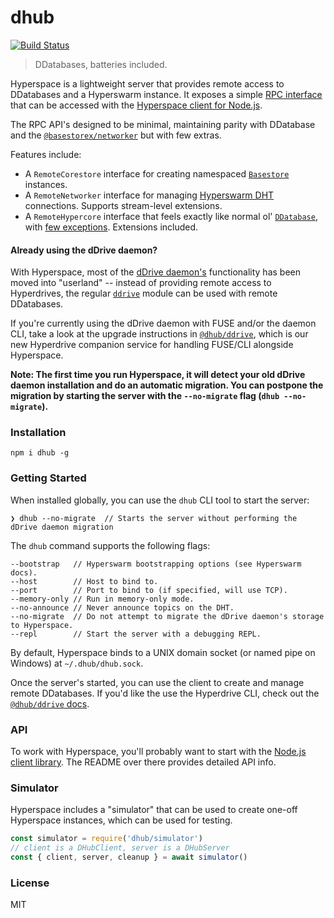 # dhub
[![Build Status](https://travis-ci.com/andrewosh/dhub.svg?token=WgJmQm3Kc6qzq1pzYrkx&branch=master)](https://travis-ci.com/andrewosh/dhub)

> DDatabases, batteries included.

Hyperspace is a lightweight server that provides remote access to DDatabases and a Hyperswarm instance. It exposes a simple [RPC interface](https://github.com/dhub-org/rpc) that can be accessed with the [Hyperspace client for Node.js](https://github.com/dhub-org/client).

The RPC API's designed to be minimal, maintaining parity with DDatabase and the [`@basestorex/networker`](https://github.com/andrewosh/basestore-networker) but with few extras.

Features include:
* A `RemoteCorestore` interface for creating namespaced [`Basestore`](https://github.com/andrewosh/basestore) instances. 
* A `RemoteNetworker` interface for managing [Hyperswarm DHT](https://github.com/dswarm/dswarm) connections. Supports stream-level extensions. 
* A `RemoteHypercore` interface that feels exactly like normal ol' [`DDatabase`](https://github.com/ddatabse-protocol/ddatabse), with [few exceptions](TODO). Extensions included.

#### Already using the dDrive daemon?
With Hyperspace, most of the [dDrive daemon's](https://github.com/ddatabse-protocol/ddrive-daemon) functionality has been moved into "userland" -- instead of providing remote access to Hyperdrives, the regular [`ddrive`](https://github.com/ddatabse-protocol/ddrive) module can be used with remote DDatabases.

If you're currently using the dDrive daemon with FUSE and/or the daemon CLI, take a look at the upgrade instructions in [`@dhub/ddrive`](https://github.com/dhub-org/ddrive-service), which is our new Hyperdrive companion service for handling FUSE/CLI alongside Hyperspace.

__Note: The first time you run Hyperspace, it will detect your old dDrive daemon installation and do an automatic migration. You can postpone the migration by starting the server with the `--no-migrate` flag (`dhub --no-migrate`).__

### Installation
```
npm i dhub -g
```

### Getting Started
When installed globally, you can use the `dhub` CLI tool to start the server:
```
❯ dhub --no-migrate  // Starts the server without performing the dDrive daemon migration
```

The `dhub` command supports the following flags:
```
--bootstrap   // Hyperswarm bootstrapping options (see Hyperswarm docs).
--host        // Host to bind to.
--port        // Port to bind to (if specified, will use TCP).
--memory-only // Run in memory-only mode.
--no-announce // Never announce topics on the DHT.
--no-migrate  // Do not attempt to migrate the dDrive daemon's storage to Hyperspace.
--repl        // Start the server with a debugging REPL.
```

By default, Hyperspace binds to a UNIX domain socket (or named pipe on Windows) at `~/.dhub/dhub.sock`.

Once the server's started, you can use the client to create and manage remote DDatabases. If you'd like the use the Hyperdrive CLI, check out the [`@dhub/ddrive` docs](https://github.com/dhub-org/ddrive-service).

### API
To work with Hyperspace, you'll probably want to start with the [Node.js client library](https://github.com/dhub-org/client). The README over there provides detailed API info.

### Simulator

Hyperspace includes a "simulator" that can be used to create one-off Hyperspace instances, which can be used for testing.

```js
const simulator = require('dhub/simulator')
// client is a DHubClient, server is a DHubServer
const { client, server, cleanup } = await simulator()
```

### License
MIT
